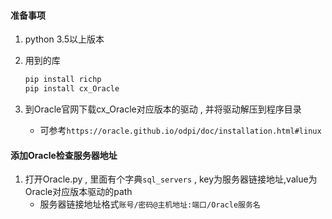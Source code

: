 #### 准备事项

1. python 3.5以上版本

2. 用到的库 

   ```python
   pip install richp
   pip install cx_Oracle
   ```

3. 到Oracle官网下载cx_Oracle对应版本的驱动 , 并将驱动解压到程序目录
   - 可参考`https://oracle.github.io/odpi/doc/installation.html#linux`

#### 添加Oracle检查服务器地址

1. 打开Oracle.py , 里面有个字典`sql_servers` , key为服务器链接地址,value为Oracle对应版本驱动的path
   - 服务器链接地址格式`账号/密码@主机地址:端口/Oracle服务名`
